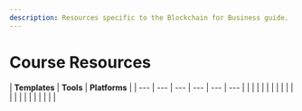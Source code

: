 ```yaml
---
description: Resources specific to the Blockchain for Business guide.
---
```


# Course Resources

| **Templates** | **Tools** | **Platforms** |
| --- | --- | --- | --- | --- | --- |
|  |  |  |
|  |  |  |
|  |  |  |
|  |  |  |
|  |  |  |

